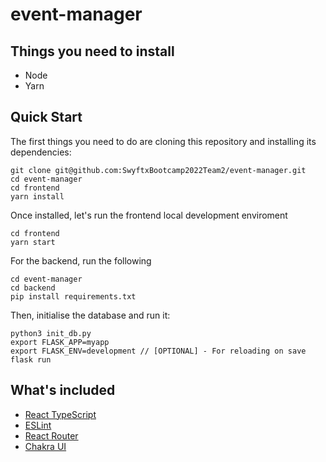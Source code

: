 # event-manager

## Things you need to install
- Node
- Yarn

## Quick Start
The first things you need to do are cloning this repository and installing its dependencies:

```
git clone git@github.com:SwyftxBootcamp2022Team2/event-manager.git
cd event-manager
cd frontend
yarn install
```

Once installed, let's run the frontend local development enviroment
```
cd frontend
yarn start
```

For the backend, run the following
```
cd event-manager
cd backend
pip install requirements.txt
```

Then, initialise the database and run it:
```
python3 init_db.py
export FLASK_APP=myapp
export FLASK_ENV=development // [OPTIONAL] - For reloading on save
flask run
```

## What's included
- [React TypeScript](https://www.typescriptlang.org/docs/handbook/react.html)
- [ESLint](https://eslint.org/docs/latest/)
- [React Router](https://reactrouter.com/docs/en/v6)
- [Chakra UI](https://chakra-ui.com/)

